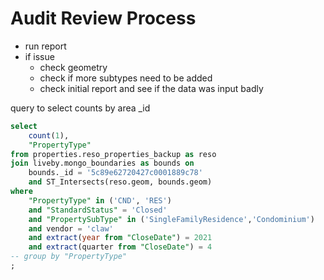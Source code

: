 # Audit Review Process

- run report
- if issue
  - check geometry
  - check if more subtypes need to be added
  - check initial report and see if the data was input badly

query to select counts by area _id

```sql
select 
    count(1),
    "PropertyType"
from properties.reso_properties_backup as reso 
join liveby.mongo_boundaries as bounds on
    bounds._id = '5c89e62720427c0001889c78'
    and ST_Intersects(reso.geom, bounds.geom)
where
    "PropertyType" in ('CND', 'RES')
    and "StandardStatus" = 'Closed'
    and "PropertySubType" in ('SingleFamilyResidence','Condominium')
    and vendor = 'claw'
    and extract(year from "CloseDate") = 2021
    and extract(quarter from "CloseDate") = 4
-- group by "PropertyType"
;
```
